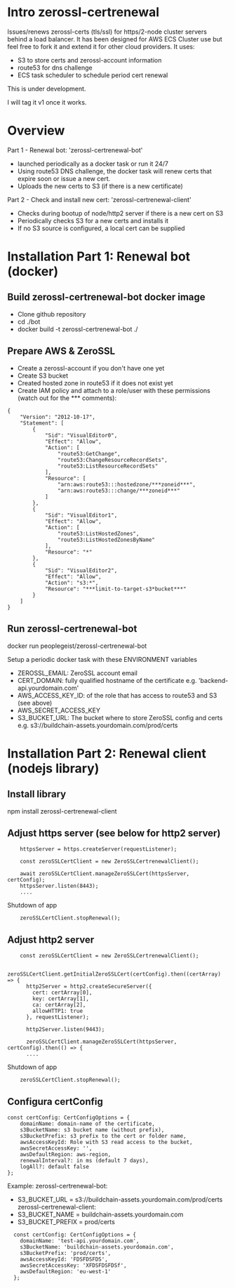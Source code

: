 # Intro zerossl-certrenewal
Issues/renews zerossl-certs (tls/ssl) for https/2-node cluster servers behind a load balancer.
It has been designed for AWS ECS Cluster use but feel free to fork it and extend it for other cloud providers.
It uses:
- S3 to store certs and zerossl-account information
- route53 for dns challenge
- ECS task scheduler to schedule period cert renewal

This is under development.

I will tag it v1 once it works.

# Overview
Part 1 - Renewal bot: 'zerossl-certrenewal-bot'
- launched periodically as a docker task or run it 24/7
- Using route53 DNS challenge, the docker task will renew certs that expire soon or issue a new cert.
- Uploads the new certs to S3 (if there is a new certificate)


Part 2 - Check and install new cert: 'zerossl-certrenewal-client'
- Checks during bootup of node/http2 server if there is a new cert on S3
- Periodically checks S3 for a new certs and installs it
- If no S3 source is configured, a local cert can be supplied

# Installation Part 1: Renewal bot (docker)
## Build zerossl-certrenewal-bot docker image
- Clone github repository
- cd ./bot
- docker build -t zerossl-certrenewal-bot ./
## Prepare AWS & ZeroSSL
- Create a zerossl-account if you don't have one yet
- Create S3 bucket
- Created hosted zone in route53 if it does not exist yet
- Create IAM policy and attach to a role/user with these permissions (watch out for the *** comments):

```
{
    "Version": "2012-10-17",
    "Statement": [
        {
            "Sid": "VisualEditor0",
            "Effect": "Allow",
            "Action": [
                "route53:GetChange",
                "route53:ChangeResourceRecordSets",
                "route53:ListResourceRecordSets"
            ],
            "Resource": [
                "arn:aws:route53:::hostedzone/***zoneid***",
                "arn:aws:route53:::change/***zoneid***"
            ]
        },
        {
            "Sid": "VisualEditor1",
            "Effect": "Allow",
            "Action": [
                "route53:ListHostedZones",
                "route53:ListHostedZonesByName"
            ],
            "Resource": "*"
        },
        {
            "Sid": "VisualEditor2",
            "Effect": "Allow",
            "Action": "s3:*",
            "Resource": "***limit-to-target-s3*bucket***"
        }
    ]
}
```

## Run zerossl-certrenewal-bot
docker run peoplegeist/zerossl-certrenewal-bot

Setup a periodic docker task with these ENVIRONMENT variables
- ZEROSSL_EMAIL: ZeroSSL account email
- CERT_DOMAIN: fully qualified hostname of the certificate e.g. 'backend-api.yourdomain.com'
- AWS_ACCESS_KEY_ID: of the role that has access to route53 and S3 (see above)
- AWS_SECRET_ACCESS_KEY
- S3_BUCKET_URL: The bucket where to store ZeroSSL config and certs e.g. s3://buildchain-assets.yourdomain.com/prod/certs

# Installation Part 2: Renewal client (nodejs library)
## Install library

npm install zerossl-certrenewal-client

## Adjust https server (see below for http2 server)

```
    httpsServer = https.createServer(requestListener);

    const zeroSSLCertClient = new ZeroSSLCertrenewalClient();

    await zeroSSLCertClient.manageZeroSSLCert(httpsServer, certConfig);    
    httpsServer.listen(8443);
    ....

```

Shutdown of app
```
    zeroSSLCertClient.stopRenewal();
```

## Adjust http2 server 

```
    const zeroSSLCertClient = new ZeroSSLCertrenewalClient();
    
    zeroSSLCertClient.getInitialZeroSSLCert(certConfig).then((certArray) => {
      http2Server = http2.createSecureServer({
        cert: certArray[0],
        key: certArray[1],
        ca: certArray[2],
        allowHTTP1: true
      }, requestListener);

      http2Server.listen(9443);

      zeroSSLCertClient.manageZeroSSLCert(httpsServer, certConfig).then(() => {
      ....

```

Shutdown of app
```
    zeroSSLCertClient.stopRenewal();
```

## Configura certConfig

```
const certConfig: CertConfigOptions = {
    domainName: domain-name of the certificate,
    s3BucketName: s3 bucket name (without prefix),
    s3BucketPrefix: s3 prefix to the cert or folder name,
    awsAccessKeyId: Role with S3 read access to the bucket,
    awsSecretAccessKey: '',
    awsDefaultRegion: aws-region,
    renewalInterval?: in ms (default 7 days),
    logAll?: default false
};

```

Example:
zerossl-certrenewal-bot:
- S3_BUCKET_URL = s3://buildchain-assets.yourdomain.com/prod/certs
zerossl-certrenewal-client:
- S3_BUCKET_NAME = buildchain-assets.yourdomain.com
- S3_BUCKET_PREFIX =  prod/certs

```
  const certConfig: CertConfigOptions = {
    domainName: 'test-api.yourdomain.com',
    s3BucketName: 'buildchain-assets.yourdomain.com',
    s3BucketPrefix: 'prod/certs',
    awsAccessKeyId: 'FDSFDSFDS',
    awsSecretAccessKey: 'XFDSFDSFDSf',
    awsDefaultRegion: 'eu-west-1'
  };
```